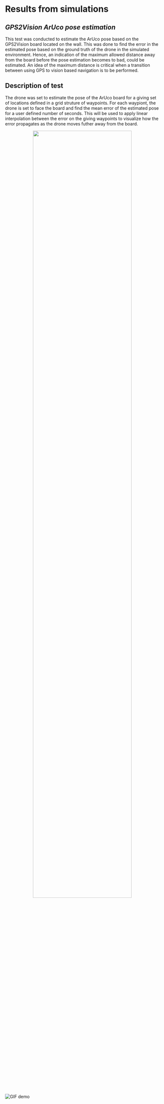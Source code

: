 # Results from simulations
## _GPS2Vision ArUco pose estimation_

This test was conducted to estimate the ArUco pose based on the GPS2Vision board located on the wall. This was done to find the error in the estimated pose based on the ground truth of the drone in the simulated environment. Hence, an indication of the maximum allowed distance away from the board before the pose estimation becomes to bad, could be estimated. An idea of the maximum distance is critical when a transition between using GPS to vision based navigation is to be performed.

## Description of test
The drone was set to estimate the pose of the ArUco board for a giving set of locations defined in a grid struture of waypoints. For each waypiont, the drone is set to face the board and find the mean error of the estimated pose for a user defined number of seconds. This will be used to apply linear interpolation between the error on the giving waypoints to visualize how the error propagates as the drone moves futher away from the board. 

<p align="center">
  <img src="analyse_gps2vision_5-7ms_wind.gif" 
  width="80%">
</p>

![GIF demo](analyse_gps2vision_5-7ms_wind.gif)

